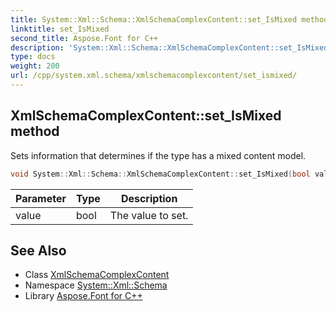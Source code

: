 ```yaml
---
title: System::Xml::Schema::XmlSchemaComplexContent::set_IsMixed method
linktitle: set_IsMixed
second_title: Aspose.Font for C++
description: 'System::Xml::Schema::XmlSchemaComplexContent::set_IsMixed method. Sets information that determines if the type has a mixed content model in C++.'
type: docs
weight: 200
url: /cpp/system.xml.schema/xmlschemacomplexcontent/set_ismixed/
---
```

## XmlSchemaComplexContent::set_IsMixed method


Sets information that determines if the type has a mixed content model.

```cpp
void System::Xml::Schema::XmlSchemaComplexContent::set_IsMixed(bool value)
```


| Parameter | Type | Description |
| --- | --- | --- |
| value | bool | The value to set. |

## See Also

* Class [XmlSchemaComplexContent](../)
* Namespace [System::Xml::Schema](../../)
* Library [Aspose.Font for C++](../../../)
